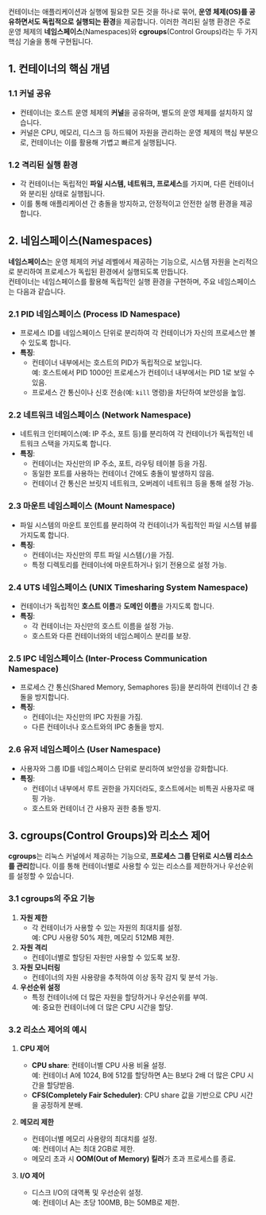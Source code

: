 컨테이너는 애플리케이션과 실행에 필요한 모든 것을 하나로 묶어, **운영 체제(OS)를 공유하면서도 독립적으로 실행되는 환경**을 제공합니다. 이러한 격리된 실행 환경은 주로 운영 체제의 **네임스페이스**(Namespaces)와 **cgroups**(Control Groups)라는 두 가지 핵심 기술을 통해 구현됩니다.

## 1. 컨테이너의 핵심 개념

### 1.1 커널 공유
- 컨테이너는 호스트 운영 체제의 **커널**을 공유하며, 별도의 운영 체제를 설치하지 않습니다.  
- 커널은 CPU, 메모리, 디스크 등 하드웨어 자원을 관리하는 운영 체제의 핵심 부분으로, 컨테이너는 이를 활용해 가볍고 빠르게 실행됩니다.  

### 1.2 격리된 실행 환경
- 각 컨테이너는 독립적인 **파일 시스템, 네트워크, 프로세스**를 가지며, 다른 컨테이너와 분리된 상태로 실행됩니다.  
- 이를 통해 애플리케이션 간 충돌을 방지하고, 안정적이고 안전한 실행 환경을 제공합니다.

## 2. 네임스페이스(Namespaces)

**네임스페이스**는 운영 체제의 커널 레벨에서 제공하는 기능으로, 시스템 자원을 논리적으로 분리하여 프로세스가 독립된 환경에서 실행되도록 만듭니다.  
컨테이너는 네임스페이스를 활용해 독립적인 실행 환경을 구현하며, 주요 네임스페이스는 다음과 같습니다.

### 2.1 PID 네임스페이스 (Process ID Namespace)
- 프로세스 ID를 네임스페이스 단위로 분리하여 각 컨테이너가 자신의 프로세스만 볼 수 있도록 합니다.
- **특징**:
  - 컨테이너 내부에서는 호스트의 PID가 독립적으로 보입니다.  
    예: 호스트에서 PID 1000인 프로세스가 컨테이너 내부에서는 PID 1로 보일 수 있음.
  - 프로세스 간 통신이나 신호 전송(예: `kill` 명령)을 차단하여 보안성을 높임.

### 2.2 네트워크 네임스페이스 (Network Namespace)
- 네트워크 인터페이스(예: IP 주소, 포트 등)를 분리하여 각 컨테이너가 독립적인 네트워크 스택을 가지도록 합니다.
- **특징**:
  - 컨테이너는 자신만의 IP 주소, 포트, 라우팅 테이블 등을 가짐.
  - 동일한 포트를 사용하는 컨테이너 간에도 충돌이 발생하지 않음.
  - 컨테이너 간 통신은 브릿지 네트워크, 오버레이 네트워크 등을 통해 설정 가능.

### 2.3 마운트 네임스페이스 (Mount Namespace)
- 파일 시스템의 마운트 포인트를 분리하여 각 컨테이너가 독립적인 파일 시스템 뷰를 가지도록 합니다.
- **특징**:
  - 컨테이너는 자신만의 루트 파일 시스템(`/`)을 가짐.
  - 특정 디렉토리를 컨테이너에 마운트하거나 읽기 전용으로 설정 가능.

### 2.4 UTS 네임스페이스 (UNIX Timesharing System Namespace)
- 컨테이너가 독립적인 **호스트 이름**과 **도메인 이름**을 가지도록 합니다.
- **특징**:
  - 각 컨테이너는 자신만의 호스트 이름을 설정 가능.
  - 호스트와 다른 컨테이너와의 네임스페이스 분리를 보장.

### 2.5 IPC 네임스페이스 (Inter-Process Communication Namespace)
- 프로세스 간 통신(Shared Memory, Semaphores 등)을 분리하여 컨테이너 간 충돌을 방지합니다.
- **특징**:
  - 컨테이너는 자신만의 IPC 자원을 가짐.
  - 다른 컨테이너나 호스트와의 IPC 충돌을 방지.

### 2.6 유저 네임스페이스 (User Namespace)
- 사용자와 그룹 ID를 네임스페이스 단위로 분리하여 보안성을 강화합니다.
- **특징**:
  - 컨테이너 내부에서 루트 권한을 가지더라도, 호스트에서는 비특권 사용자로 매핑 가능.
  - 호스트와 컨테이너 간 사용자 권한 충돌 방지.


## 3. cgroups(Control Groups)와 리소스 제어

**cgroups**는 리눅스 커널에서 제공하는 기능으로, **프로세스 그룹 단위로 시스템 리소스를 관리**합니다. 이를 통해 컨테이너별로 사용할 수 있는 리소스를 제한하거나 우선순위를 설정할 수 있습니다.

### 3.1 cgroups의 주요 기능

1. **자원 제한**  
   - 각 컨테이너가 사용할 수 있는 자원의 최대치를 설정.  
     예: CPU 사용량 50% 제한, 메모리 512MB 제한.
2. **자원 격리**  
   - 컨테이너별로 할당된 자원만 사용할 수 있도록 보장.
3. **자원 모니터링**  
   - 컨테이너의 자원 사용량을 추적하여 이상 동작 감지 및 분석 가능.
4. **우선순위 설정**  
   - 특정 컨테이너에 더 많은 자원을 할당하거나 우선순위를 부여.  
     예: 중요한 컨테이너에 더 많은 CPU 시간을 할당.
### 3.2 리소스 제어의 예시

1. **CPU 제어**
   - **CPU share**: 컨테이너별 CPU 사용 비율 설정.  
     예: 컨테이너 A에 1024, B에 512를 할당하면 A는 B보다 2배 더 많은 CPU 시간을 할당받음.
   - **CFS(Completely Fair Scheduler)**: CPU share 값을 기반으로 CPU 시간을 공정하게 분배.

2. **메모리 제한**
   - 컨테이너별 메모리 사용량의 최대치를 설정.  
     예: 컨테이너 A는 최대 2GB로 제한.
   - 메모리 초과 시 **OOM(Out of Memory) 킬러**가 초과 프로세스를 종료.

3. **I/O 제어**
   - 디스크 I/O의 대역폭 및 우선순위 설정.  
     예: 컨테이너 A는 초당 100MB, B는 50MB로 제한.

